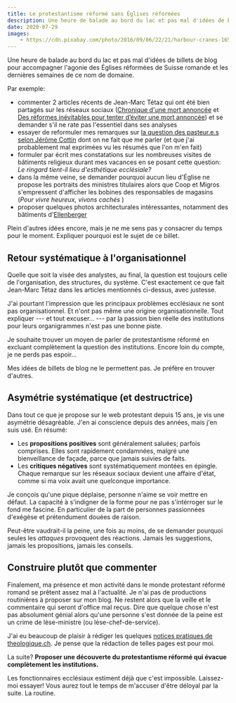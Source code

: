 ```yaml
--- 
title: Le protestantisme réformé sans Églises réformées
description: Une heure de balade au bord du lac et pas mal d'idées de billets de blog pour accompagner l'agonie des Églises réformées de Suisse romande et les dernières semaines de ce nom de domaine.
date: 2020-07-29
images:
    - https://cdn.pixabay.com/photo/2016/09/06/22/21/harbour-cranes-1650374_960_720.jpg
---
```


Une heure de balade au bord du lac et pas mal d'idées de billets de blog pour accompagner l'agonie des Églises réformées de Suisse romande et les dernières semaines de ce nom de domaine.

Par exemple:

- commenter 2 articles récents de Jean-Marc Tétaz qui ont été bien partagés sur les réseaux sociaux ([Chronique d'une mort annoncée](https://www.reformes.ch/blog/jean-marc-tetaz/2020/06/chronique-dune-mort-annoncee) et [Des réformes inévitables pour tenter d’éviter une mort annoncée](https://www.reformes.ch/blog/jean-marc-tetaz/2020/07/des-reformes-inevitables-pour-tenter-deviter-une-mort-annoncee)) et se demander s'il ne rate pas l'essentiel dans ses analyses
- essayer de reformuler mes remarques sur [la question des pasteur.e.s selon Jérôme Cottin](https://www.letemps.ch/societe/jerome-cottin-on-assiste-aujourdhui-un-burnout-pastoral) dont on ne fait que me parler (et que j'ai probablement mal exprimées vu les résumés que l'on m'en fait)
- formuler par écrit mes constatations sur les nombreuses visites de bâtiments religieux durant mes vacances en se posant cette question: *Le ringard tient-il lieu d'esthétique ecclésiale?*
- dans la même veine, se demander pourquoi aucun lieu d'Église ne propose les portraits des ministres titulaires alors que Coop et Migros s'empressent d'afficher les bobines des responsables de magasins (*Pour vivre heureux, vivons cachés* )
- proposer quelques photos architecturales intéressantes, notamment des bâtiments d'[Ellenberger](https://notrehistoire.ch/entries/04YzAa0JWqK)

Plein d'autres idées encore, mais je ne me sens pas y consacrer du temps pour le moment. 
Expliquer pourquoi est le sujet de ce billet.

## Retour systématique à l'organisationnel

Quelle que soit la visée des analystes, au final, la question est toujours celle de l'organisation, des structures, du système.
C'est exactement ce que fait Jean-Marc Tétaz dans les articles mentionnés ci-dessus, avec justesse.

J'ai pourtant l'impression que les principaux problèmes ecclésiaux ne sont pas organisationnel.
Et n'ont pas même une origine organisationnelle. 
Tout expliquer --- et tout excuser... --- par la passion bien réelle des institutions pour leurs organigrammes n'est pas une bonne piste.

Je souhaite trouver un moyen de parler de protestantisme réformé en excluant complètement la question des institutions.
Encore loin du compte, je ne perds pas espoir...

Mes idées de billets de blog ne le permettent pas.
Je préfère en trouver d'autres.

## Asymétrie systématique (et destructrice)

Dans tout ce que je propose sur le web protestant depuis 15 ans, je vis une asymétrie désagréable.
J'en ai conscience depuis des années, mais j'en suis usé.
En résumé:

- Les **propositions positives** sont généralement saluées; parfois comprises. Elles sont rapidement condamnées, malgré une bienveillance de façade, parce que jamais suivies de faits.
- Les **critiques négatives** sont systématiquement montées en épingle. Chaque remarque sur les réseaux sociaux devient une affaire d'état, comme si ma voix avait une quelconque importance.

Je conçois qu'une pique déplaise, personne n'aime se voir mettre en défaut.
La capacité à s'indigner de la forme pour ne pas s'intérroger sur le fond me fascine.
En particulier de la part de personnes passionnées d'exégèse et prétendument douées de raison.

Peut-être vaudrait-il la peine, une fois au moins, de se demander pourquoi seules les *attaques* provoquent des réactions.
Jamais les suggestions, jamais les propositions, jamais les conseils.

## Construire plutôt que commenter

Finalement, ma présence et mon activité dans le monde protestant réformé romand se prêtent assez mal à l'actualité.
Je n'ai pas de productions routinières à proposer sur mon blog.
Ne restent alors que la veille et le commentaire qui seront d'office mal reçus.
Dire que quelque chose n'est pas absolument génial alors qu'une personne s'est donnée de la peine est un crime de lèse-ministre (ou lèse-chef-de-service).

J'ai eu beaucoup de plaisir à rédiger les quelques [notices pratiques de theologique.ch](https://theologique.ch).
Je pense que la rédaction de telles pages est pour moi.

La suite? **Proposer une découverte du protestantisme réformé qui évacue complètement les institutions.**

Les fonctionnaires ecclésiaux estiment déjà que c'est impossible. 
Laissez-moi essayer!
Vous aurez tout le temps de m'accuser d'être déloyal par la suite.
La routine.
